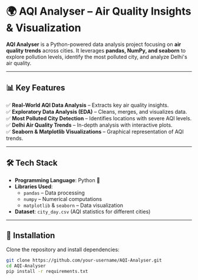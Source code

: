 # 🌍 AQI Analyser – Air Quality Insights & Visualization  

**AQI Analyser** is a Python-powered data analysis project focusing on **air quality trends** across cities. It leverages **pandas, NumPy, and seaborn** to explore pollution levels, identify the most polluted city, and analyze Delhi's air quality.  

---

## 📊 Key Features  
✅ **Real-World AQI Data Analysis** – Extracts key air quality insights.  
✅ **Exploratory Data Analysis (EDA)** – Cleans, merges, and visualizes data.  
✅ **Most Polluted City Detection** – Identifies locations with severe AQI levels.  
✅ **Delhi Air Quality Trends** – In-depth analysis with interactive plots.  
✅ **Seaborn & Matplotlib Visualizations** – Graphical representation of AQI trends.  

---

## 🛠️ Tech Stack  
- **Programming Language**: Python 🐍  
- **Libraries Used**:  
  - `pandas` – Data processing  
  - `numpy` – Numerical computations  
  - `matplotlib` & `seaborn` – Data visualization  
- **Dataset**: `city_day.csv` (AQI statistics for different cities)  

---

## 🚀 Installation  
Clone the repository and install dependencies:  
```bash
git clone https://github.com/your-username/AQI-Analyser.git
cd AQI-Analyser
pip install -r requirements.txt
```
